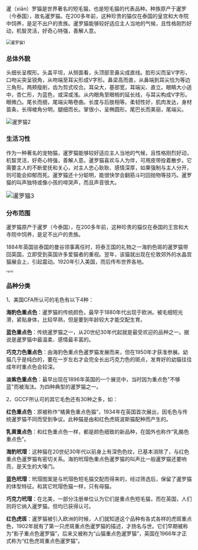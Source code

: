 暹（xiān）罗猫是世界著名的短毛猫，也是短毛猫的代表品种。种族原产于暹罗（今泰国），故名暹罗猫。在200多年前，这种珍贵的猫仅在泰国的皇宫和大寺院中饲养，是足不出户的贵族。暹罗猫能够较好适应主人当地的气候，且性格刚烈好动，机智灵活，好奇心特强，善解人意。

<img src="https://cdn.jsdelivr.net/gh/six3git/six3git.github.com/images/xianluomao1.jpg" alt="暹罗猫1" style="zoom:80%;" />



### 总体外貌

头细长呈楔形。头盖平坦，从侧面看，头顶部至鼻尖成直线。脸形尖而呈V字形，口吻尖突呈锐角，从吻端至耳尖形成V字形。鼻梁高而直，从鼻端到耳尖恰为等边三角形。两颊瘦削，齿为剪式咬合。耳朵大，基部宽，耳端尖、直立。眼睛大小适中，杏仁形，为蓝色，或深或浅。从内眼角至眼梢的延长线，与耳尖构成V字形。眼微凸。尾长而细，尾端尖略卷曲。长度与后肢相等。柔韧性好，肌肉发达，身材苗条，长得棱角分明，腿细而长。掌很小，呈椭圆形。尾巴长而美丽，尾端尖。

<img src="https://cdn.jsdelivr.net/gh/six3git/six3git.github.com/images/xianluomao2.jpg" alt="暹罗猫2" style="zoom:100%;" />



### 生活习性

作为一种著名的宠物猫，暹罗猫能够较好适应主人当地的气候，且性格刚烈好动，机智灵活，好奇心特强，善解人意。暹罗猫喜欢与人为伴，可用皮带拴着散步。它需要主人的不断爱抚和关心，对主人忠心耿耿、感情深厚，如果强制与主人分开，则可能会抑郁而死。暹罗猫还十分聪明，能很快学会翻筋斗叼回抛物等技巧。暹罗猫的叫声独特或像小孩的啼哭声，而且声音很大。

<img src="https://cdn.jsdelivr.net/gh/six3git/six3git.github.com/images/xianluomao3.jpg" alt="暹罗猫3" style="zoom: 114%;" />



### 分布范围

暹罗猫原产于暹罗（今泰国），在200多年前，这种珍贵的猫仅在泰国的王宫和大寺院中饲养，是足不出户的贵族。

1884年英国驻泰国的曼谷领事离任时，将泰王国的礼物之一海豹色斑的暹罗猫带回英国，立即受到英国许多爱猫者的重视。翌年，该猫就出现在伦敦郊外的水晶宫猫展会上，引起震动。1920年引入美国，而后传布世界各地。

<img src="https://cdn.jsdelivr.net/gh/six3git/six3git.github.com/images/xianluomao4.jpg" alt="暹罗猫3" style="zoom:30%;" />



### 品种分类

1、美国CFA所认可的毛色有以下4种：

**海豹色重点色**：暹罗猫的传统颜色，最早于1880年代出现于欧洲。被毛细短光滑，紧贴身体，比较早熟，但是要到年龄较大才能交配生育。

**蓝色重点色**：传统暹罗猫之一，从20世纪30年代起就是最受欢迎的品种之一。据说是暹罗猫中最温柔、感情最丰富的。

**巧克力色重点色**：由海豹色重点色暹罗猫发展而来，但在1950年才获准参展。幼猫几乎是纯白的，要在一岁左右才会完全长出巧克力色的斑点，发育好的幼猫往往成年时重点色会较深。

**淡紫色重点色**：最早出现在1896年英国的一个展览中，当时因为重点色"不够蓝"而被淘汰。为四种典型的暹罗猫之一。

2、GCCF所认可的其它毛色还有30种之多，如：

**红色重点色**：原被称作“橘黄色重点色猫”，1934年在英国首次展出，因毛色与传统暹罗猫不同而受到争议。此种猫是由和红色虎斑波斯猫配种而产生的。

**乳黄重点色**：和红色重点色一样，都是颜色细致的新品种，在国外也称作“乳酪色重点色”。

**海豹玳瑁**：这种猫在20世纪30年代以前身上有深色色纹，已基本消除了，与红色重点色暹罗猫有密切关系。海豹玳瑁色重点色暹罗猫的叫声比一般暹罗猫还要响亮，是天生的大嗓门。

**蓝色玳瑁**：玳瑁图案是与玳瑁色短毛猫交配而得来的，经过筛选后，保留了暹罗猫的体型特征。和其它玳瑁色猫一样，只有母猫。

**巧克力玳瑁**：在北美，一部分注册单位认为它们是重点色短毛猫，而在英国，人们则将它纳入暹罗猫。但均已获得认可。

**红色虎斑**：暹罗猫被引入欧洲的时候，人们就知道这个品种有各式各样的虎斑重点色，1902年就有了第一只虎斑重点色暹罗猫的描述，才扬名与世。它们早期被称为“影子重点色暹罗猫”，后来又被称为“山猫重点色暹罗猫”，英国在1966年才正式称为“红色虎斑重点色暹罗猫”。

